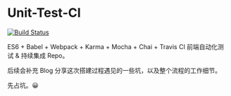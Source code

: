 # Unit-Test-CI
[![Build Status](https://travis-ci.org/swarosky44/Unit-Test-CI.svg?branch=master)](https://travis-ci.org/swarosky44/Unit-Test-CI)

ES6 + Babel + Webpack + Karma + Mocha + Chai + Travis CI 前端自动化测试 & 持续集成 Repo。

后续会补充 Blog 分享这次搭建过程遇见的一些坑，以及整个流程的工作细节。

先占坑。😀

